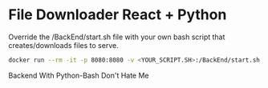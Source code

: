 # File Downloader React + Python

Override the /BackEnd/start.sh file with your own bash script that creates/downloads files to serve.

```bash
docker run --rm -it -p 8080:8080 -v <YOUR_SCRIPT.SH>:/BackEnd/start.sh docker.io/korenp/fileserver
```

Backend With Python-Bash Don't Hate Me
